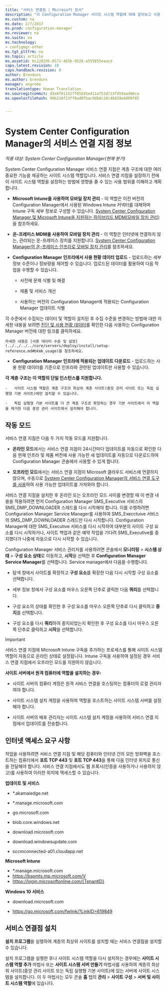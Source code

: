 ```yaml
---
title: "서비스 연결점 | Microsoft 문서"
description: "이 Configuration Manager 사이트 시스템 역할에 대해 알아보고 사용 범위를 이해하고 계획합니다."
ms.custom: na
ms.date: 2/7/2017
ms.prod: configuration-manager
ms.reviewer: na
ms.suite: na
ms.technology:
- configmgr-other
ms.tgt_pltfrm: na
ms.topic: article
ms.assetid: bc2282d5-0571-465b-9528-a555855eaacd
caps.latest.revision: 18
caps.handback.revision: 0
author: Brenduns
ms.author: brenduns
manager: angrobe
translationtype: Human Translation
ms.sourcegitcommit: d3e6f011527f05b35e411af52d723f459aad66ca
ms.openlocfilehash: 99b218f23ff8ad0fbac9dbdc28c46829e6800f85


---
```

# <a name="about-the-service-connection-point-in-system-center-configuration-manager"></a>System Center Configuration Manager의 서비스 연결 지점 정보

*적용 대상: System Center Configuration Manager(현재 분기)*

System Center Configuration Manager 서비스 연결 지점은 계층 구조에 대한 여러 중요한 기능을 제공하는 사이트 시스템 역할입니다. 서비스 연결 지점을 설정하기 전에 이 사이트 시스템 역할을 설정하는 방법에 영향을 줄 수 있는 사용 범위를 이해하고 계획합니다.  

-   **Microsoft Intune을 사용하여 모바일 장치 관리** - 이 역할은 이전 버전의 Configuration Manager에서 사용된 Windows Intune 커넥터를 대체하며 Intune 구독 세부 정보로 구성할 수 있습니다. [System Center Configuration Manager 및 Microsoft Intune을 지원하는 하이브리드 MDM(모바일 장치 관리)](../../../../mdm/understand/hybrid-mobile-device-management.md)을 참조하세요.  

-   **온-프레미스 MDM을 사용하여 모바일 장치 관리** - 이 역할은 인터넷에 연결하지 않는, 관리되는 온-프레미스 장치를 지원합니다. [System Center Configuration Manager의 온-프레미스 인프라로 모바일 장치 관리](../../../../mdm/understand/manage-mobile-devices-with-on-premises-infrastructure.md)를 참조하세요.  

-   **Configuration Manager 인프라에서 사용 현황 데이터 업로드** - 업로드하는 세부 정보 수준이나 정보량을 제어할 수 있습니다. 업로드된 데이터를 활용하여 다음 작업을 수행할 수 있습니다.  

    -   사전에 문제 식별 및 해결  

    -   제품 및 서비스 개선  

    -   사용하는 버전의 Configuration Manager에 적용되는 Configuration Manager 업데이트 식별  

  각 수준에서 수집되는 데이터 및 역할이 설치된 후 수집 수준을 변경하는 방법에 대한 자세한 내용을 보려면 [진단 및 사용 현황 데이터](/sccm/core/plan-design/diagnostics/diagnostics-and-usage-data)를 확인한 다음 사용하는 Configuration Manager 버전에 대한 링크를 클릭하세요.  

    자세한 내용은 [사용 데이터 수준 및 설정](../../../../core/servers/deploy/install/setup-reference.md#bkmk_usage)을 참조하세요.  

-   **Configuration Manager 인프라에 적용되는 업데이트 다운로드** - 업로드하는 사용 현황 데이터를 기준으로 인프라와 관련된 업데이트만 사용할 수 있습니다.  

 **각 계층 구조는 이 역할의 단일 인스턴스를 지원합니다.**  

    -   사이트 시스템 역할은 계층 구조의 최상위 계층 사이트(중앙 관리 사이트 또는 독립 실행형 기본 사이트)에만 설치할 수 있습니다.  

    -   독립 실행형 기본 사이트를 더 큰 계층 구조로 확장하는 경우 기본 사이트에서 이 역할을 제거한 다음 중앙 관리 사이트에서 설치해야 합니다.  

##  <a name="a-namebkmkmodesa-modes-of-operation"></a><a name="bkmk_modes"></a> 작동 모드  
 서비스 연결 지점은 다음 두 가지 작동 모드를 지원합니다.  

-   **온라인 모드**에서는 서비스 연결 지점이 24시간마다 업데이트를 자동으로 확인한 다음 현재 인프라 및 제품 버전에 사용 가능한 새 업데이트를 자동으로 다운로드하여 Configuration Manager 콘솔에서 사용할 수 있게 합니다.  

-   **오프라인 모드**에서는 서비스 연결 지점이 Microsoft 클라우드 서비스에 연결하지 않으며, 수동으로 [System Center Configuration Manager의 서비스 연결 도구를 사용](../../../../core/servers/manage/use-the-service-connection-tool.md)하여 사용 가능한 업데이트를 가져와야 합니다.  

서비스 연결 지점을 설치한 후 온라인 또는 오프라인 모드 사이를 변경할 때 이 변경 내용을 적용하려면 먼저 Configuration Manager SMS_Executive 서비스의 SMS_DMP_DOWNLOADER 스레드를 다시 시작해야 합니다. 이를 수행하려면 Configuration Manager Service Manager를 사용하여 SMS_Execctuive 서비스의 SMS_DMP_DOWNLOADER 스레드만 다시 시작합니다. Configuration Manager에 대한 SMS_Executive 서비스를 다시 시작하여 대부분의 사이트 구성 요소를 다시 시작하거나, 사이트 백업과 같은 예약 작업을 기다려 SMS_Executive를 중지했다가 나중에 자동으로 다시 시작할 수 있습니다.  

Configuration Manager 서비스 관리자를 사용하려면 콘솔에서 **모니터링** > **시스템 상태** > **구성 요소 상태**로 이동하고, **시작**을 선택한 후 **Configuration Manager Service Manager**를 선택합니다. Service manager에서 다음을 수행합니다.  

-   탐색 창에서 사이트를 확장하고 **구성 요소**를 확장한 다음 다시 시작할 구성 요소를 선택합니다.  

-   세부 정보 창에서 구성 요소를 마우스 오른쪽 단추로 클릭한 다음 **쿼리**를 선택합니다.  

-   구성 요소의 상태를 확인한 후 구성 요소를 마우스 오른쪽 단추로 다시 클릭하고 **중지**를 선택합니다.  

-   구성 요소를 다시 **쿼리**하여 중지되었는지 확인한 후 구성 요소를 다시 마우스 오른쪽 단추로 클릭하고 **시작**을 선택합니다.  

> [!IMPORTANT]  
>  서비스 연결 지점에 Microsoft Intune 구독을 추가하는 프로세스를 통해 사이트 시스템 역할이 자동으로 온라인 상태로 설정됩니다. Intune 구독을 사용하여 설정된 경우 서비스 연결 지점에서 오프라인 모드를 지원하지 않습니다.  

**사이트 서버에서 원격 컴퓨터에 역할을 설치하는 경우:**  

-   사이트 서버의 컴퓨터 계정은 원격 서비스 연결을 호스팅하는 컴퓨터의 로컬 관리자여야 합니다.

-   사이트 시스템 설치 계정을 사용하여 역할을 호스트하는 사이트 시스템 서버를 설정해야 합니다.  

-   사이트 서버의 배포 관리자는 사이트 시스템 설치 계정을 사용하여 서비스 연결 지점에서 업데이트를 전송합니다.

##  <a name="a-namebkmkurlsa-internet-access-requirements"></a><a name="bkmk_urls"></a> 인터넷 액세스 요구 사항  
작업을 사용하려면 서비스 연결 지점 및 해당 컴퓨터와 인터넷 간의 모든 방화벽을 호스트하는 컴퓨터에서 **포트 TCP 443** 및 **포트 TCP 443**을 통해 다음 인터넷 위치로 통신을 전달해야 합니다. 서비스 연결 지점에서도 웹 프록시(인증을 사용하거나 사용하지 않고)를 사용하여 이러한 위치에 액세스할 수 있습니다.  

**업데이트 및 서비스**  

-   *.akamaiedge.net  

-   *.manage.microsoft.com

-   go.microsoft.com

-   blob.core.windows.net  

-   download.microsoft.com  

-   download.windowsupdate.com

-   sccmconnected-a01.cloudapp.net  

**Microsoft Intune**  

-   *.manage.microsoft.com  
-   https://bspmts.mp.microsoft.com/V
-   https://login.microsoftonline.com/{TenantID}


**Windows 10 서비스**  

-   download.microsoft.com  

-   https://go.microsoft.com/fwlink/?LinkID=619849  

## <a name="install-the-service-connection-point"></a>서비스 연결점 설치
**설치 프로그램**을 실행하여 계층의 최상위 사이트를 설치할 때는 서비스 연결점을 설치할 수 있습니다.

설치 프로그램을 실행한 후나 사이트 시스템 역할을 다시 설치하는 경우에는 **사이트 시스템 역할 추가** 마법사 또는 **사이트 시스템 서버 만들기** 마법사를 사용하여 계층의 최상위 사이트(중앙 관리 사이트 또는 독립 실행형 기본 사이트)에 있는 서버에 사이트 시스템을 설치합니다. 이 두 마법사는 모두 콘솔 **홈** 탭의 **관리** > **사이트 구성** > **서버 및 사이트 시스템 역할**에 있습니다.



<!--HONumber=Feb17_HO1-->



